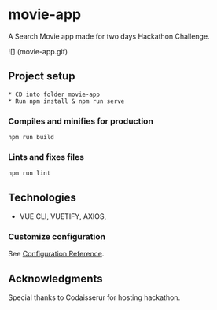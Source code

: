 # movie-app
A Search Movie app made for two days Hackathon Challenge.<br>

![] (movie-app.gif)

## Project setup
```
* CD into folder movie-app
* Run npm install & npm run serve
```

### Compiles and minifies for production
```
npm run build
```

### Lints and fixes files
```
npm run lint
```

## Technologies

* VUE CLI, VUETIFY, AXIOS,  <br>

### Customize configuration
See [Configuration Reference](https://cli.vuejs.org/config/).

## Acknowledgments

Special thanks to Codaisserur for hosting hackathon. 
